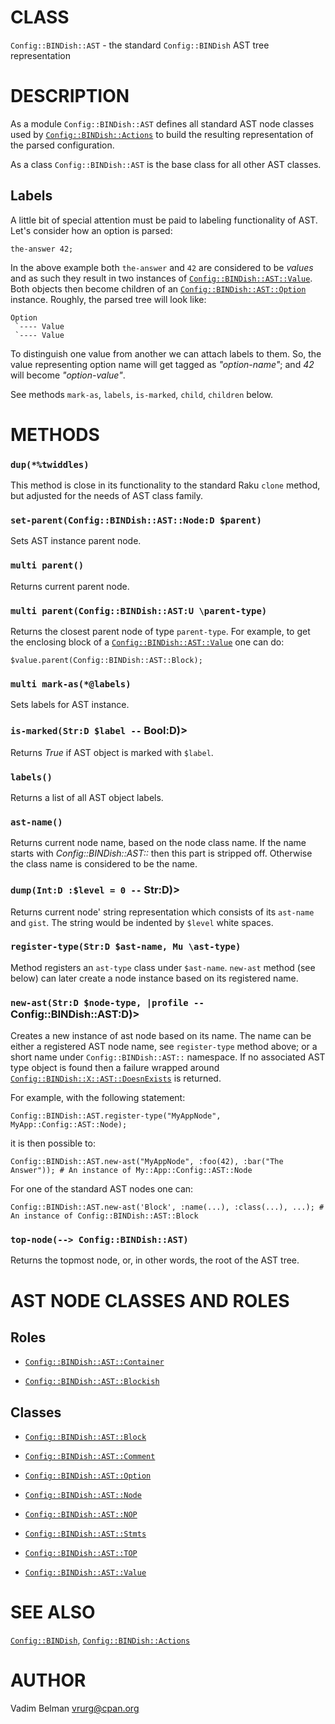 CLASS
=====

`Config::BINDish::AST` - the standard `Config::BINDish` AST tree representation

DESCRIPTION
===========

As a module `Config::BINDish::AST` defines all standard AST node classes used by [`Config::BINDish::Actions`](Actions.md) to build the resulting representation of the parsed configuration.

As a class `Config::BINDish::AST` is the base class for all other AST classes.

Labels
------

A little bit of special attention must be paid to labeling functionality of AST. Let's consider how an option is parsed:

    the-answer 42;

In the above example both `the-answer` and `42` are considered to be *values* and as such they result in two instances of [`Config::BINDish::AST::Value`](AST/Value.md). Both objects then become children of an [`Config::BINDish::AST::Option`](AST/Option.md) instance. Roughly, the parsed tree will look like:

    Option
     `---- Value
     `---- Value

To distinguish one value from another we can attach labels to them. So, the value representing option name will get tagged as *"option-name"*; and *42* will become *"option-value"*.

See methods `mark-as`, `labels`, `is-marked`, `child`, `children` below.

METHODS
=======

### `dup(*%twiddles)`

This method is close in its functionality to the standard Raku `clone` method, but adjusted for the needs of AST class family.

### `set-parent(Config::BINDish::AST::Node:D $parent)`

Sets AST instance parent node.

### `multi parent()`

Returns current parent node.

### `multi parent(Config::BINDish::AST:U \parent-type)`

Returns the closest parent node of type `parent-type`. For example, to get the enclosing block of a [`Config::BINDish::AST::Value`](AST/Value.md) one can do:

    $value.parent(Config::BINDish::AST::Block);

### `multi mark-as(*@labels)`

Sets labels for AST instance.

### `is-marked(Str:D $label --` Bool:D)>

Returns *True* if AST object is marked with `$label`.

### `labels()`

Returns a list of all AST object labels.

### `ast-name()`

Returns current node name, based on the node class name. If the name starts with *Config::BINDish::AST::* then this part is stripped off. Otherwise the class name is considered to be the name.

### `dump(Int:D :$level = 0 --` Str:D)>

Returns current node' string representation which consists of its `ast-name` and `gist`. The string would be indented by `$level` white spaces.

### `register-type(Str:D $ast-name, Mu \ast-type)`

Method registers an `ast-type` class under `$ast-name`. `new-ast` method (see below) can later create a node instance based on its registered name.

### `new-ast(Str:D $node-type, |profile --` Config::BINDish::AST:D)>

Creates a new instance of ast node based on its name. The name can be either a registered AST node name, see `register-type` method above; or a short name under `Config::BINDish::AST::` namespace. If no associated AST type object is found then a failure wrapped around [`Config::BINDish::X::AST::DoesnExists`](X/AST/DoesnExists.md) is returned.

For example, with the following statement:

    Config::BINDish::AST.register-type("MyAppNode", MyApp::Config::AST::Node);

it is then possible to:

    Config::BINDish::AST.new-ast("MyAppNode", :foo(42), :bar("The Answer")); # An instance of My::App::Config::AST::Node

For one of the standard AST nodes one can:

    Config::BINDish::AST.new-ast('Block', :name(...), :class(...), ...); # An instance of Config::BINDish::AST::Block

### `top-node(--> Config::BINDish::AST)`

Returns the topmost node, or, in other words, the root of the AST tree.

AST NODE CLASSES AND ROLES
==========================

Roles
-----

  * [`Config::BINDish::AST::Container`](AST/Container.md)

  * [`Config::BINDish::AST::Blockish`](AST/Blockish.md)

Classes
-------

  * [`Config::BINDish::AST::Block`](AST/Block.md)

  * [`Config::BINDish::AST::Comment`](AST/Comment.md)

  * [`Config::BINDish::AST::Option`](AST/Option.md)

  * [`Config::BINDish::AST::Node`](AST/Node.md)

  * [`Config::BINDish::AST::NOP`](AST/NOP.md)

  * [`Config::BINDish::AST::Stmts`](AST/Stmts.md)

  * [`Config::BINDish::AST::TOP`](AST/TOP.md)

  * [`Config::BINDish::AST::Value`](AST/Value.md)

SEE ALSO
========

[`Config::BINDish`](../BINDish.md), [`Config::BINDish::Actions`](Actions.md)

AUTHOR
======

Vadim Belman <vrurg@cpan.org>

